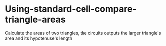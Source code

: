 # Using-standard-cell-compare-triangle-areas
Calculate the areas of two triangles, the circuits outputs the larger triangle's area and its hypotenuse's length
